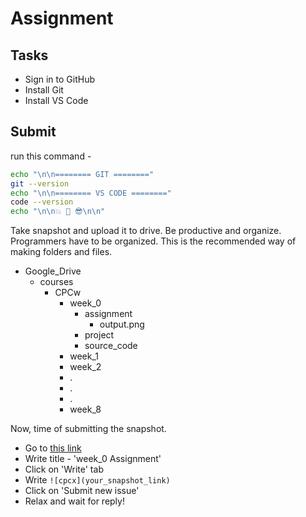 # Assignment

## Tasks

- Sign in to GitHub
- Install Git
- Install VS Code

## Submit

run this command -

```bash
echo "\n\n======== GIT ========"
git --version
echo "\n\n======== VS CODE ========"
code --version
echo "\n\n💥 🎉 😎\n\n"
```

Take snapshot and upload it to drive. Be productive and organize. Programmers have to be organized. This is the recommended way of making folders and files.

- Google_Drive
  - courses
    - CPCw
      - week_0
        - assignment
          - output.png
        - project
        - source_code
      - week_1
      - week_2
      - .
      - .
      - .
      - week_8

Now, time of submitting the snapshot.

- Go to [this link](https://github.com/diucpc/CPCw/issues/new)
- Write title - 'week_0 Assignment'
- Click on 'Write' tab
- Write `![cpcx](your_snapshot_link)`
- Click on 'Submit new issue'
- Relax and wait for reply!

